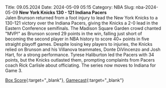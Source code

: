 Title: 09.05.2024
Date: 2024-05-09 05:15
Category: NBA 
Slug: nba-2024-05-09 
**New York Knicks 130 - 121 Indiana Pacers**  
Jalen Brunson returned from a foot injury to lead the New York Knicks to a 130-121 victory over the Indiana Pacers, giving the Knicks a 2-0 lead in the Eastern Conference semifinals. The Madison Square Garden crowd chanted "MVP!" as Brunson scored 29 points in the win, falling just short of becoming the second player in NBA history to score 40+ points in five straight playoff games. Despite losing key players to injuries, the Knicks relied on Brunson and his Villanova teammates, Donte DiVincenzo and Josh Hart, for a strong performance. Tyrese Haliburton led the Pacers with 34 points, but the Knicks outlasted them, prompting complaints from Pacers coach Rick Carlisle about officiating. The series now moves to Indiana for Game 3. 

[Box Score](https://www.nba.com/game/ind-vs-nyk-0042300212/box-score){:target="_blank"}, [Gamecast](https://www.nba.com/game/ind-vs-nyk-0042300212){:target="_blank"}<br>

